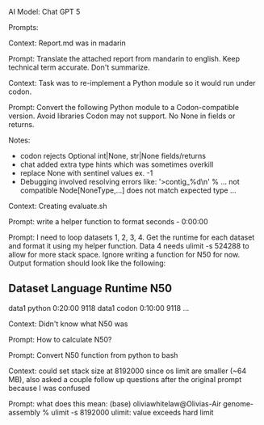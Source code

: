 AI Model: Chat GPT 5

Prompts: 

Context: Report.md was in madarin 

Prompt: Translate the attached report from mandarin to english. Keep technical term accurate. Don't summarize.


Context: Task was to re-implement a Python module so it would run under codon.

Prompt: Convert the following Python module to a Codon-compatible version. Avoid libraries Codon may not support. No None in fields or returns. 

Notes: 
- codon rejects Optional int|None, str|None fields/returns
- chat added extra type hints which was sometimes overkill
- replace None with sentinel values ex. -1
- Debugging involved resolving errors like:
'>contig_%d\n' % … not compatible
Node[NoneType,…] does not match expected type …


Context: Creating evaluate.sh

Prompt: write a helper function to format seconds - 0:00:00

Prompt: I need to loop datasets 1, 2, 3, 4. Get the runtime for each dataset and format it using my helper function. Data 4 needs ulimit -s 524288 to allow for more stack space. Ignore writing a function for N50 for now. Output formation should look like the following: 

Dataset	Language 	Runtime 	N50
-------------------------------------------------------------------------------------------------------
data1	python		0:20:00		9118
data1	codon		0:10:00		9118
...

Context: Didn't know what N50 was 

Prompt: How to calculate N50? 

Prompt: Convert N50 function from python to bash 

Context: could set stack size at 8192000 since os limit are smaller (~64 MB), also asked a couple follow up questions after the original prompt because I was confused

Prompt: what does this mean: (base) oliviawhitelaw@Olivias-Air genome-assembly % ulimit -s 8192000
ulimit: value exceeds hard limit



